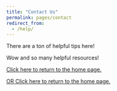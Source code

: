 ```yaml
---
title: "Contact Us"
permalink: pages/contact
redirect_from:
  - /help/
---
```


There are a ton of helpful tips here!

Wow and so many helpful resources!

[Click here to return to the home page.](../)

[OR Click here to return to the home page.](https://admullen93.github.io)
